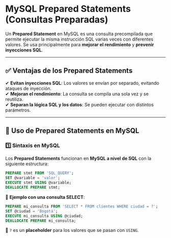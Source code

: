 # MySQL Prepared Statements (Consultas Preparadas)
Un **Prepared Statement** en MySQL es una consulta precompilada que permite ejecutar la misma instrucción SQL varias veces con diferentes valores. Se usa principalmente para **mejorar el rendimiento** y **prevenir inyecciones SQL**.

---

## **✅ Ventajas de los Prepared Statements**

✔ **Evitan inyecciones SQL**: Los valores se envían por separado, evitando ataques de inyección.  
✔ **Mejoran el rendimiento**: La consulta se compila una sola vez y se reutiliza.  
✔ **Separan la lógica SQL y los datos**: Se pueden ejecutar con distintos parámetros.

---

## **🚀 Uso de Prepared Statements en MySQL**

### **1️⃣ Sintaxis en MySQL**

Los **Prepared Statements** funcionan en **MySQL a nivel de SQL** con la siguiente estructura:


```sql
PREPARE stmt FROM 'SQL_QUERY';   
SET @variable = 'valor';   
EXECUTE stmt USING @variable;   
DEALLOCATE PREPARE stmt;
````
📌 **Ejemplo con una consulta SELECT**:

```sql
PREPARE mi_consulta FROM 'SELECT * FROM clientes WHERE ciudad = ?';   
SET @ciudad = 'Bogotá';  
EXECUTE mi_consulta USING @ciudad; 
DEALLOCATE PREPARE mi_consulta;
````
🔹 `?` es un **placeholder** para los valores que se pasan con `USING`.